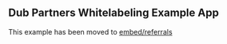 ## Dub Partners Whitelabeling Example App

This example has been moved to [embed/referrals](https://github.com/dubinc/examples/tree/main/embed/referrals)
